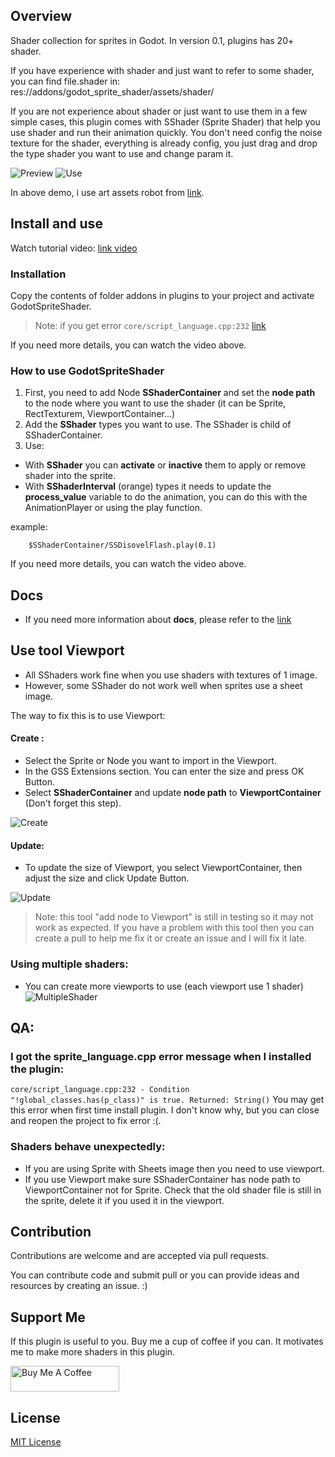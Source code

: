 ## Overview

Shader collection for sprites in Godot. In version 0.1, plugins has 20+ shader.

If you have experience with shader and just want to refer to some shader, you can find file.shader in:
res://addons/godot_sprite_shader/assets/shader/

If you are not experience about shader or just want to use them in a few simple cases, this plugin comes with SShader (Sprite Shader) that help you use shader and run their animation quickly. You don't need config the noise texture for the shader, everything is already config, you just drag and drop the type shader you want to use and change param it.

![Preview](https://github.com/duongvituan/godot-sprite-shader/blob/master/preview_image/preview_demo1.gif)
![Use](https://github.com/duongvituan/godot-sprite-shader/blob/master/preview_image/demo_use.gif)

In above demo, i use art assets robot from [link](https://www.gameart2d.com/freebies.html).

## Install and use

Watch tutorial video: [link video](https://youtu.be/7vWHk1ilGvM)


### Installation
Copy the contents of folder addons in plugins to your project and activate GodotSpriteShader.

> Note:  if you get error `core/script_language.cpp:232` [link](https://github.com/duongvituan/godot-sprite-shader#i-got-the-sprite_languagecpp-error-message-when-i-installed-the-plugin)

If you need more details, you can watch the video above.


### How to use GodotSpriteShader
1. First, you need to add Node **SShaderContainer** and set the **node path** to the node where you want to use the shader (it can be Sprite, RectTexturem, ViewportContainer...)
2. Add the **SShader** types you want to use. The SShader is child of SShaderContainer.
3. Use:
 - With **SShader** you can **activate** or **inactive** them to apply or remove shader into the sprite.
 - With **SShaderInterval** (orange) types it needs to update the **process_value** variable to do the animation, you can do this with the AnimationPlayer or using the play function.

example:
```
    $SShaderContainer/SSDisovelFlash.play(0.1)
```

If you need more details, you can watch the video above.

## Docs
- If you need more information about **docs**, please refer to the [link](docs/docs.md)


## Use tool Viewport

- All SShaders work fine when you use shaders with textures of 1 image.
- However, some SShader do not work well when sprites use a sheet image.

The way to fix this is to use Viewport:

 #### Create :
- Select the Sprite or Node you want to import in the Viewport.
- In the GSS Extensions section. You can enter the size and press OK Button.
- Select **SShaderContainer** and update **node path** to **ViewportContainer** (Don't forget this step).

![Create](https://github.com/duongvituan/godot-sprite-shader/blob/master/preview_image/use_viewport.gif)

#### Update:
- To update the size of Viewport, you select ViewportContainer, then adjust the size and click Update Button.

![Update](https://github.com/duongvituan/godot-sprite-shader/blob/master/preview_image/update_viewport.gif)

> Note:  this tool "add node to Viewport" is still in testing so it may not work as expected. If you have a problem with this tool then you can create a pull to help me fix it or create an issue and I will fix it late.


### Using multiple shaders:
- You can create more viewports to use (each viewport use 1 shader)
![MultipleShader](https://github.com/duongvituan/godot-sprite-shader/blob/master/preview_image/multi_shader.gif)


## QA:
### I got the sprite_language.cpp error message when I installed the plugin:
```core/script_language.cpp:232 - Condition "!global_classes.has(p_class)" is true. Returned: String()```
You may get this error when first time install plugin.
I don't know why, but you can close and reopen the project to fix error :(.


### Shaders behave unexpectedly:
- If you are using Sprite with Sheets image then you need to use viewport.
- If you use Viewport make sure SShaderContainer has node path to ViewportContainer not for Sprite. Check that the old shader file is still in the sprite, delete it if you used it in the viewport.


## Contribution
Contributions are welcome and are accepted via pull requests.

You can contribute code and submit pull or you can provide ideas and resources by creating an issue. :)

## Support Me
If this plugin is useful to you. Buy me a cup of coffee if you can. 
It motivates me to make more shaders in this plugin.

<a href="https://www.buymeacoffee.com/duongvituan" target="_blank"><img src="https://cdn.buymeacoffee.com/buttons/default-orange.png" alt="Buy Me A Coffee" height="41" width="174"></a>

## License

[MIT License](https://github.com/duongvituan/godot-sprite-shader/blob/master/LICENSE)
